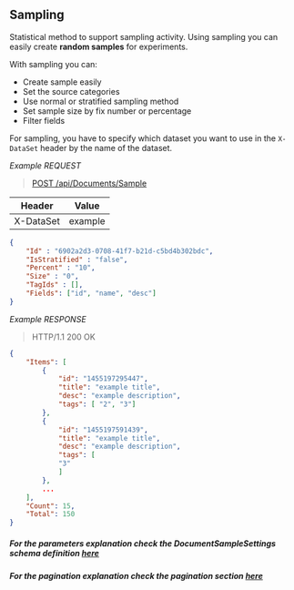 ## Sampling

Statistical method to support sampling activity. Using sampling you can easily create **random samples** for experiments.

With sampling you can:
- Create sample easily
- Set the source categories
- Use normal or stratified sampling method
- Set sample size by fix number or percentage
- Filter fields

For sampling, you have to specify which dataset you want to use in the `X-DataSet` header by the name of the dataset.

*Example REQUEST*
> [POST /api/Documents/Sample](#operation--api-Documents-Sample-post)
>
Header   |Value
---------|---
X-DataSet|example
```JSON
{
    "Id" : "6902a2d3-0708-41f7-b21d-c5bd4b302bdc",
    "IsStratified" : "false",
    "Percent" : "10",
    "Size" : "0",
    "TagIds" : [],
    "Fields": ["id", "name", "desc"]
}
```

*Example RESPONSE*
> HTTP/1.1 200 OK
```JSON
{
    "Items": [
        {
            "id": "1455197295447",
            "title": "example title",
            "desc": "example description",
            "tags": [ "2", "3"]
        },
        {
            "id": "1455197591439",
            "title": "example title",
            "desc": "example description",
            "tags": [
            "3"
            ]
        },
        ...
    ],
    "Count": 15,
    "Total": 150
}
```

##### For the parameters explanation check the DocumentSampleSettings schema definition [here](#/definitions/DocumentSampleSettings)

##### For the pagination explanation check the pagination section [here](#pagination)